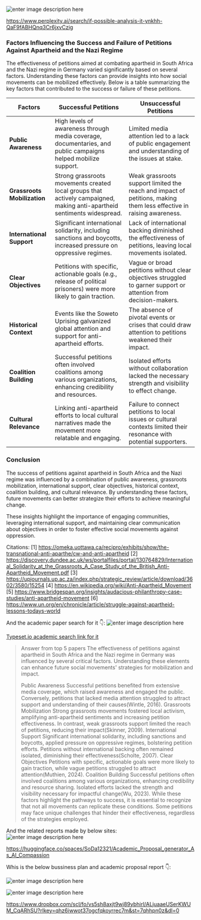 

![enter image description here](https://i.sstatic.net/59sAFfHO.jpg)


https://www.perplexity.ai/search/if-possible-analysis-it-ynkhh-QaF9fABHQnq3Cr6jxvCzig


### Factors Influencing the Success and Failure of Petitions Against Apartheid and the Nazi Regime

The effectiveness of petitions aimed at combating apartheid in South Africa and the Nazi regime in Germany varied significantly based on several factors. Understanding these factors can provide insights into how social movements can be mobilized effectively. Below is a table summarizing the key factors that contributed to the success or failure of these petitions.

| **Factors**                       | **Successful Petitions**                                                                                          | **Unsuccessful Petitions**                                                                                     |
|-----------------------------------|-------------------------------------------------------------------------------------------------------------------|----------------------------------------------------------------------------------------------------------------|
| **Public Awareness**              | High levels of awareness through media coverage, documentaries, and public campaigns helped mobilize support.      | Limited media attention led to a lack of public engagement and understanding of the issues at stake.           |
| **Grassroots Mobilization**       | Strong grassroots movements created local groups that actively campaigned, making anti-apartheid sentiments widespread. | Weak grassroots support limited the reach and impact of petitions, making them less effective in raising awareness. |
| **International Support**         | Significant international solidarity, including sanctions and boycotts, increased pressure on oppressive regimes.   | Lack of international backing diminished the effectiveness of petitions, leaving local movements isolated.        |
| **Clear Objectives**              | Petitions with specific, actionable goals (e.g., release of political prisoners) were more likely to gain traction. | Vague or broad petitions without clear objectives struggled to garner support or attention from decision-makers.  |
| **Historical Context**            | Events like the Soweto Uprising galvanized global attention and support for anti-apartheid efforts.                | The absence of pivotal events or crises that could draw attention to petitions weakened their impact.            |
| **Coalition Building**            | Successful petitions often involved coalitions among various organizations, enhancing credibility and resources.     | Isolated efforts without collaboration lacked the necessary strength and visibility to effect change.            |
| **Cultural Relevance**            | Linking anti-apartheid efforts to local cultural narratives made the movement more relatable and engaging.         | Failure to connect petitions to local issues or cultural contexts limited their resonance with potential supporters. |

### Conclusion

The success of petitions against apartheid in South Africa and the Nazi regime was influenced by a combination of public awareness, grassroots mobilization, international support, clear objectives, historical context, coalition building, and cultural relevance. By understanding these factors, future movements can better strategize their efforts to achieve meaningful change.

These insights highlight the importance of engaging communities, leveraging international support, and maintaining clear communication about objectives in order to foster effective social movements against oppression.

Citations:
[1] https://omeka.uottawa.ca/recipro/exhibits/show/the-transnational-anti-aparthe/cw-and-anti-apartheid
[2] https://discovery.dundee.ac.uk/ws/portalfiles/portal/130764829/International_Solidarity_at_the_Grassroots_A_Case_Study_of_the_British_Anti-Apartheid_Movement.pdf
[3] https://upjournals.up.ac.za/index.php/strategic_review/article/download/3602/3580/15254
[4] https://en.wikipedia.org/wiki/Anti-Apartheid_Movement
[5] https://www.bridgespan.org/insights/audacious-philanthropy-case-studies/anti-apartheid-movement
[6] https://www.un.org/en/chronicle/article/struggle-against-apartheid-lessons-todays-world

And the academic paper search for it 👇:
![enter image description here](https://i.sstatic.net/EDc7lPCZ.jpg)

[Typeset.io academic search link for it ](https://typeset.io/search?q=Factors%20Influencing%20the%20Success%20and%20Failure%20of%20Petitions%20Against%20Apartheid%20and%20the%20Nazi%20Regime%20%20The%20effectiveness%20of%20petitions%20aimed%20at%20combating%20apartheid%20in%20South%20Africa%20and%20the%20Nazi%20regime%20in%20Germany%20varied%20significantly%20based%20on%20several%20factors.%20Understanding%20these%20factors%20can%20provide%20insights%20into%20how%20social%20movements%20can%20be%20mobilized%20effectively.%20Below%20is%20a%20table%20summarizing%20the%20key%20factors%20that%20contributed%20to%20the%20success%20or%20failure%20of%20these%20petitions.%20%20%7C%20**Factors**%20%20%20%20%20%20%20%20%20%20%20%20%20%20%20%20%20%20%20%20%20%20%20%7C%20**Successful%20Petitions**%20%20%20%20%20%20%20%20%20%20%20%20%20%20%20%20%20%20%20%20%20%20%20%20%20%20%20%20%20%20%20%20%20%20%20%20%20%20%20%20%20%20%20%20%20%20%20%20%20%20%20%20%20%20%20%20%20%20%20%20%20%20%20%20%20%20%20%20%20%20%20%20%20%20%20%20%20%20%20%20%20%20%20%20%20%20%20%20%20%20%7C%20**Unsuccessful%20Petitions**%20%20%20%20%20%20%20%20%20%20%20%20%20%20%20%20%20%20%20%20%20%20%20%20%20%20%20%20%20%20%20%20%20%20%20%20%20%20%20%20%20%20%20%20%20%20%20%20%20%20%20%20%20%20%20%20%20%20%20%20%20%20%20%20%20%20%20%20%20%20%20%20%20%20%20%20%20%20%20%20%20%20%20%20%20%7C%20%7C-----------------------------------%7C-------------------------------------------------------------------------------------------------------------------%7C----------------------------------------------------------------------------------------------------------------%7C%20%7C%20**Public%20Awareness**%20%20%20%20%20%20%20%20%20%20%20%20%20%20%7C%20High%20levels%20of%20awareness%20through%20media%20coverage%2C%20documentaries%2C%20and%20public%20campaigns%20helped%20mobilize%20support.%20%20%20%20%20%20%7C%20Limited%20media%20attention%20led%20to%20a%20lack%20of%20public%20engagement%20and%20understanding%20of%20the%20issues%20at%20stake.%20%20%20%20%20%20%20%20%20%20%20%7C%20%7C%20**Grassroots%20Mobilization**%20%20%20%20%20%20%20%7C%20Strong%20grassroots%20movements%20created%20local%20groups%20that%20actively%20campaigned%2C%20making%20anti-apartheid%20sentiments%20widespread.%20%7C%20Weak%20grassroots%20support%20limited%20the%20reach%20and%20impact%20of%20petitions%2C%20making%20them%20less%20effective%20in%20raising%20awareness.%20%7C%20%7C%20**International%20Support**%20%20%20%20%20%20%20%20%20%7C%20Significant%20international%20solidarity%2C%20including%20sanctions%20and%20boycotts%2C%20increased%20pressure%20on%20oppressive%20regimes.%20%20%20%7C%20Lack%20of%20international%20backing%20diminished%20the%20effectiveness%20of%20petitions%2C%20leaving%20local%20movements%20isolated.%20%20%20%20%20%20%20%20%7C%20%7C%20**Clear%20Objectives**%20%20%20%20%20%20%20%20%20%20%20%20%20%20%7C%20Petitions%20with%20specific%2C%20actionable%20goals%20(e.g.%2C%20release%20of%20political%20prisoners)%20were%20more%20likely%20to%20gain%20traction.%20%7C%20Vague%20or%20broad%20petitions%20without%20clear%20objectives%20struggled%20to%20garner%20support%20or%20attention%20from%20decision-makers.%20%20%7C%20%7C%20**Historical%20Context**%20%20%20%20%20%20%20%20%20%20%20%20%7C%20Events%20like%20the%20Soweto%20Uprising%20galvanized%20global%20attention%20and%20support%20for%20anti-apartheid%20efforts.%20%20%20%20%20%20%20%20%20%20%20%20%20%20%20%20%7C%20The%20absence%20of%20pivotal%20events%20or%20crises%20that%20could%20draw%20attention%20to%20petitions%20weakened%20their%20impact.%20%20%20%20%20%20%20%20%20%20%20%20%7C%20%7C%20**Coalition%20Building**%20%20%20%20%20%20%20%20%20%20%20%20%7C%20Successful%20petitions%20often%20involved%20coalitions%20among%20various%20organizations%2C%20enhancing%20credibility%20and%20resources.%20%20%20%20%20%7C%20Isolated%20efforts%20without%20collaboration%20lacked%20the%20necessary%20strength%20and%20visibility%20to%20effect%20change.%20%20%20%20%20%20%20%20%20%20%20%20%7C%20%7C%20**Cultural%20Relevance**%20%20%20%20%20%20%20%20%20%20%20%20%7C%20Linking%20anti-apartheid%20efforts%20to%20local%20cultural%20narratives%20made%20the%20movement%20more%20relatable%20and%20engaging.%20%20%20%20%20%20%20%20%20%7C%20Failure%20to%20connect%20petitions%20to%20local%20issues%20or%20cultural%20contexts%20limited%20their%20resonance%20with%20potential%20supporters.%20%7C%20%20%23%23%23%20Conclusion%20%20The%20success%20of%20petitions%20against%20apartheid%20in%20South%20Africa%20and%20the%20Nazi%20regime%20was%20influenced%20by%20a%20combination%20of%20public%20awareness%2C%20grassroots%20mobilization%2C%20international%20support%2C%20clear%20objectives%2C%20historical%20context%2C%20coalition%20building%2C%20and%20cultural%20relevance.%20By%20understanding%20these%20factors%2C%20future%20movements%20can%20better%20strategize%20their%20efforts%20to%20achieve%20meaningful%20change.%20%20These%20insights%20highlight%20the%20importance%20of%20engaging%20communities%2C%20leveraging%20international%20support%2C%20and%20maintaining%20clear%20communication%20about%20objectives%20in%20order%20to%20foster%20effective%20social%20movements%20against%20oppression.%20%20Citations%3A%20%5B1%5D%20https%3A%2F%2Fomeka.uottawa.ca%2Frecipro%2Fexhibits%2Fshow%2Fthe-transnational-anti-aparthe%2Fcw-and-anti-apartheid%20%5B2%5D%20https%3A%2F%2Fdiscovery.dundee.ac.uk%2Fws%2Fportalfiles%2Fportal%2F130764829%2FInternational_Solidarity_at_the_Grassroots_A_Case_Study_of_the_British_Anti-Apartheid_Movement.pdf%20%5B3%5D%20https%3A%2F%2Fupjournals.up.ac.za%2Findex.php%2Fstrategic_review%2Farticle%2Fdownload%2F3602%2F3580%2F15254%20%5B4%5D%20https%3A%2F%2Fen.wikipedia.org%2Fwiki%2FAnti-Apartheid_Movement%20%5B5%5D%20https%3A%2F%2Fwww.bridgespan.org%2Finsights%2Faudacious-philanthropy-case-studies%2Fanti-apartheid-movement%20%5B6%5D%20https%3A%2F%2Fwww.un.org%2Fen%2Fchronicle%2Farticle%2Fstruggle-against-apartheid-lessons-todays-world)
> Answer from top 5 papers The effectiveness of petitions against
> apartheid in South Africa and the Nazi regime in Germany was
> influenced by several critical factors. Understanding these elements
> can enhance future social movements' strategies for mobilization and
> impact.
> 
> Public Awareness Successful petitions benefited from extensive media
> coverage, which raised awareness and engaged the public. Conversely,
> petitions that lacked media attention struggled to attract support and
> understanding of their causes(Wintle, 2016). Grassroots Mobilization
> Strong grassroots movements fostered local activism, amplifying
> anti-apartheid sentiments and increasing petition effectiveness. In
> contrast, weak grassroots support limited the reach of petitions,
> reducing their impact(Skinner, 2009). International Support
> Significant international solidarity, including sanctions and
> boycotts, applied pressure on oppressive regimes, bolstering petition
> efforts. Petitions without international backing often remained
> isolated, diminishing their effectiveness(Scholte, 2007). Clear
> Objectives Petitions with specific, actionable goals were more likely
> to gain traction, while vague petitions struggled to attract
> attention(Muthien, 2024). Coalition Building Successful petitions
> often involved coalitions among various organizations, enhancing
> credibility and resource sharing. Isolated efforts lacked the strength
> and visibility necessary for impactful change(Wu, 2023). While these
> factors highlight the pathways to success, it is essential to
> recognize that not all movements can replicate these conditions. Some
> petitions may face unique challenges that hinder their effectiveness,
> regardless of the strategies employed.

And the related reports made by below sites:
![enter image description here](https://i.sstatic.net/UmBOtgQE.jpg)

https://huggingface.co/spaces/SoDa12321/Academic_Proposal_generator_As_AI_Compassion

Whis is the below bussiness plan and academic proposal report 👇:


 ![enter image description here](https://i.sstatic.net/oWnIC0A4.jpg)

![enter image description here](https://i.sstatic.net/3tisQjlD.jpg)

https://www.dropbox.com/scl/fo/vs5sh8axjt9wj89ybhirl/ALjuaaeUSerKWUM_CqARhSU?rlkey=qhz6iwwot37ogcfqkoyrrec7m&st=7qhhpn0z&dl=0
 


  


 
